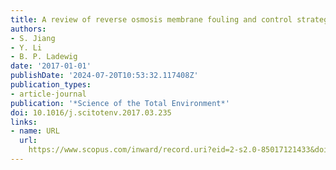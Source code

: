 ```yaml
---
title: A review of reverse osmosis membrane fouling and control strategies
authors:
- S. Jiang
- Y. Li
- B. P. Ladewig
date: '2017-01-01'
publishDate: '2024-07-20T10:53:32.117408Z'
publication_types:
- article-journal
publication: '*Science of the Total Environment*'
doi: 10.1016/j.scitotenv.2017.03.235
links:
- name: URL
  url: 
    https://www.scopus.com/inward/record.uri?eid=2-s2.0-85017121433&doi=10.1016%2fj.scitotenv.2017.03.235&partnerID=40&md5=00d1d136185ce8b52a55e3c90dffdc0a
---
```

